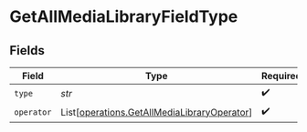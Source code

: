 # GetAllMediaLibraryFieldType


## Fields

| Field                                                                                                | Type                                                                                                 | Required                                                                                             | Description                                                                                          | Example                                                                                              |
| ---------------------------------------------------------------------------------------------------- | ---------------------------------------------------------------------------------------------------- | ---------------------------------------------------------------------------------------------------- | ---------------------------------------------------------------------------------------------------- | ---------------------------------------------------------------------------------------------------- |
| `type`                                                                                               | *str*                                                                                                | :heavy_check_mark:                                                                                   | N/A                                                                                                  | tag                                                                                                  |
| `operator`                                                                                           | List[[operations.GetAllMediaLibraryOperator](../../models/operations/getallmedialibraryoperator.md)] | :heavy_check_mark:                                                                                   | N/A                                                                                                  |                                                                                                      |